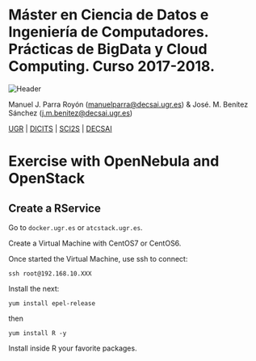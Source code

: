 # Máster en Ciencia de Datos e Ingeniería de Computadores. Prácticas de BigData y Cloud Computing. Curso 2017-2018. 

![Header](https://sites.google.com/site/manuparra/home/headerdicits.png)

Manuel J. Parra Royón (manuelparra@decsai.ugr.es) &  José. M. Benítez Sánchez (j.m.benitez@decsai.ugr.es)

[UGR](http://www.ugr.es) | [DICITS](http://dicits.ugr.es) | [SCI2S](http://sci2s.ugr.es) | [DECSAI](http://decsai.ugr.es)


# Exercise with OpenNebula and OpenStack


## Create a RService 

Go to ``docker.ugr.es`` or ``atcstack.ugr.es``.

Create a Virtual Machine with CentOS7 or CentOS6.

Once started the Virtual Machine, use ssh to connect:

```
ssh root@192.168.10.XXX
```

Install the next:

```
yum install epel-release
```

then 

```
yum install R -y
```

Install inside R your favorite packages.

